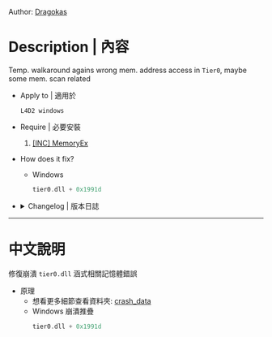 Author: [Dragokas](https://github.com/dragokas)

# Description | 內容
Temp. walkaround agains wrong mem. address access in ```Tier0```, maybe some mem. scan related

* Apply to | 適用於
	```
	L4D2 windows
	```
	
* Require | 必要安裝
	1. [[INC] MemoryEx](https://github.com/dragokas/Memory-Extended)

* How does it fix?
	* Windows
		```c
		tier0.dll + 0x1991d
		```

* <details><summary>Changelog | 版本日誌</summary>

	* v1.0 (2025-10-27)
		* Private to public release
	
	* Original & Credit
		* [All codes and signature by Dragokas](https://github.com/dragokas)
</details>

- - - -
# 中文說明
修復崩潰 ```tier0.dll``` 涵式相關記憶體錯誤

* 原理
	* 想看更多細節查看資料夾: [crash_data](crash_data/)
	* Windows 崩潰推疊
		```c
		tier0.dll + 0x1991d
		```